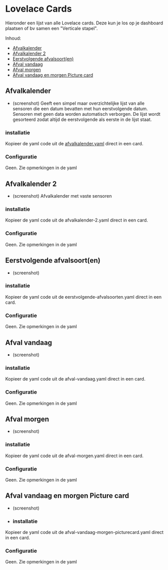 # Lovelace Cards
Hieronder een lijst van alle Lovelace cards. Deze kun je los op je dashboard plaatsen of bv samen een "Verticale stapel". 

Inhoud:
* [Afvalkalender](https://github.com/bafplus/HA-afvalinfo-card/tree/main/cards#afvalkalender)
* [Afvalkalender 2](https://github.com/bafplus/HA-afvalinfo-card/tree/main/cards#afvalkalender-2)
* [Eerstvolgende afvalsoort(en)](https://github.com/bafplus/HA-afvalinfo-card/tree/main/cards#eerstvolgende-afvalsoorten)
* [Afval vandaag](https://github.com/bafplus/HA-afvalinfo-card/tree/main/cards#afval-vandaag)
* [Afval morgen](https://github.com/bafplus/HA-afvalinfo-card/tree/main/cards#afval-morgen)
* [Afval vandaag en morgen Picture card](https://github.com/bafplus/HA-afvalinfo-card/tree/main/cards#afval-vandaag-en-morgen-picture-card)

## Afvalkalender
* (screenshot)
Geeft een simpel maar overzichtelijke lijst van alle sensoren die een datum bevatten met hun eerstvolgende datum. Sensoren met geen data worden automatisch verborgen. De lijst wordt gesorteerd zodat altijd de eerstvolgende als eerste in de lijst staat.
### installatie
Kopieer de yaml code uit de [afvalkalender.yaml](../cards/afvalkalender.yaml) direct in een card.
### Configuratie
Geen. Zie opmerkingen in de yaml

## Afvalkalender 2
* (screenshot)
Afvalkalender met vaste sensoren
### installatie
Kopieer de yaml code uit de afvalkalender-2.yaml direct in een card.
### Configuratie
Geen. Zie opmerkingen in de yaml

## Eerstvolgende afvalsoort(en)
* (screenshot)
### installatie
Kopieer de yaml code uit de eerstvolgende-afvalsoorten.yaml direct in een card.
### Configuratie
Geen. Zie opmerkingen in de yaml

## Afval vandaag
* (screenshot)
### installatie
Kopieer de yaml code uit de afval-vandaag.yaml direct in een card.
### Configuratie
Geen. Zie opmerkingen in de yaml

## Afval morgen
* (screenshot)
### installatie
Kopieer de yaml code uit de afval-morgen.yaml direct in een card.
### Configuratie
Geen. Zie opmerkingen in de yaml

## Afval vandaag en morgen Picture card
* (screenshot)
* ### installatie
Kopieer de yaml code uit de afval-vandaag-morgen-picturecard.yaml direct in een card.
### Configuratie
Geen. Zie opmerkingen in de yaml

